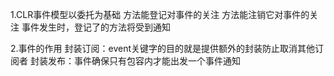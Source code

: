 1.CLR事件模型以委托为基础
方法能登记对事件的关注
方法能注销它对事件的关注
事件发生时，登记了的方法将受到通知

2.事件的作用
封装订阅：event关键字的目的就是提供额外的封装防止取消其他订阅者
封装发布：事件确保只有包容内才能出发一个事件通知